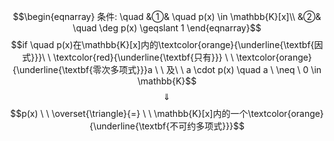 $$\begin{eqnarray}
条件: \quad
&①& \quad p(x) \in \mathbb{K}[x]\\
&②& \quad \deg p(x)  \geqslant 1
\end{eqnarray}$$
$$if \quad p(x)在\mathbb{K}[x]内的\textcolor{orange}{\underline{\textbf{因式}}}\ \ \textcolor{red}{\underline{\textbf{只有}}} \ \ \textcolor{orange}{\underline{\textbf{零次多项式}}}a \ \ 及\ \  a \cdot p(x) \quad a  \ \neq \ 0 \in \mathbb{K}$$
$$\quad \Downarrow \quad $$
$$p(x)  \ \  \overset{\triangle}{=} \ \  \mathbb{K}[x]内的一个\textcolor{orange}{\underline{\textbf{不可约多项式}}}$$